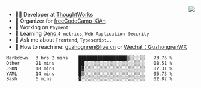 <img align="right" src="https://github-readme-stats.vercel.app/api?username=guzhongren&show_icons=true&icon_color=805AD5&text_color=000&bg_color=ffffff&hide_title=true" />

- 👨‍💻  Developer at [ThoughtWorks](https://thoughtworks.com)
- 🏢 Organizer for [freeCodeCamp-XiAn](https://github.com/orgs/freeCodeCamp-XiAn)
- 🔭 Working on `Payment`
- 🌱 Learning [Deno](https://deno.land/),`4 metrics`,  `Web Application Security`
- 💬 Ask me about `Frontend`, `Typescript`...
- 🔎 How to reach me: [guzhognren@live.cn](guzhognren@live.cn) or [Wechat：GuzhongrenWX]()

<!--START_SECTION:waka-->
```text
Markdown   3 hrs 2 mins    ██████████████████▒░░░░░░   73.76 % 
Other      21 mins         ██░░░░░░░░░░░░░░░░░░░░░░░   08.51 % 
JSON       18 mins         █▓░░░░░░░░░░░░░░░░░░░░░░░   07.31 % 
YAML       14 mins         █▒░░░░░░░░░░░░░░░░░░░░░░░   05.73 % 
Bash       6 mins          ▓░░░░░░░░░░░░░░░░░░░░░░░░   02.82 % 
```
<!--END_SECTION:waka-->

